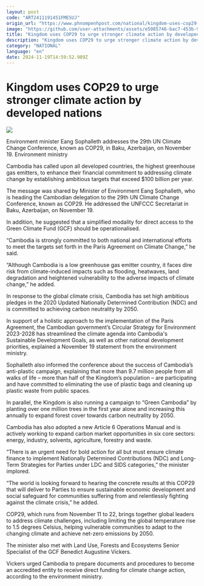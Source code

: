 ```yaml
---
layout: post
code: "ART2411191451FMESUJ"
origin_url: "https://www.phnompenhpost.com/national/kingdom-uses-cop29-to-urge-stronger-climate-action-by-developed-nations"
image: "https://github.com/user-attachments/assets/e5085746-bac7-453b-9f8d-24a7ab2a9851"
title: "Kingdom uses COP29 to urge stronger climate action by developed nations"
description: "​​Kingdom uses COP29 to urge stronger climate action by developed nations​"
category: "NATIONAL"
language: "en"
date: 2024-11-19T14:59:52.989Z
---
```


# Kingdom uses COP29 to urge stronger climate action by developed nations

![](https://github.com/user-attachments/assets/e1e0a6d6-b14b-4994-ad97-d2e8c9a611fa)

Environment minister Eang Sophalleth addresses the 29th UN Climate Change Conference, known as COP29, in Baku, Azerbaijan, on November 19. Environment ministry

Cambodia has called upon all developed countries, the highest greenhouse gas emitters, to enhance their financial commitment to addressing climate change by establishing ambitious targets that exceed $100 billion per year. 

The message was shared by Minister of Environment Eang Sophalleth, who is heading the Cambodian delegation to the 29th UN Climate Change Conference, known as COP29. He addressed the UNFCCC Secretariat in Baku, Azerbaijan, on November 19.

In addition, he suggested that a simplified modality for direct access to the Green Climate Fund (GCF) should be operationalised.

“Cambodia is strongly committed to both national and international efforts to meet the targets set forth in the Paris Agreement on Climate Change,” he said. 

“Although Cambodia is a low greenhouse gas emitter country, it faces dire risk from climate-induced impacts such as flooding, heatwaves, land degradation and heightened vulnerability to the adverse impacts of climate change,” he added.

In response to the global climate crisis, Cambodia has set high ambitious pledges in the 2020 Updated Nationally Determined Contribution (NDC) and is committed to achieving carbon neutrality by 2050. 

In support of a holistic approach to the implementation of the Paris Agreement, the Cambodian government’s Circular Strategy for Environment 2023-2028 has streamlined the climate agenda into Cambodia's Sustainable Development Goals, as well as other national development priorities, explained a November 19 statement from the environment ministry.

Sophalleth also informed the conference about the success of Cambodia’s anti-plastic campaign, explaining that more than 9.7 million people from all walks of life – more than half of the Kingdom’s population – are participating and have committed to eliminating the use of plastic bags and cleaning up plastic waste from public spaces.

In parallel, the Kingdom is also running a campaign to “Green Cambodia” by planting over one million trees in the first year alone and increasing this annually to expand forest cover towards carbon neutrality by 2050.

Cambodia has also adopted a new Article 6 Operations Manual and is actively working to expand carbon market opportunities in six core sectors: energy, industry, solvents, agriculture, forestry and waste.

“There is an urgent need for bold action for all but must ensure climate finance to implement Nationally Determined Contributions (NDC) and Long-Term Strategies for Parties under LDC and SIDS categories,” the minister implored.

“The world is looking forward to hearing the concrete results at this COP29 that will deliver to Parties to ensure sustainable economic development and social safeguard for communities suffering from and relentlessly fighting against the climate crisis,” he added.

COP29, which runs from November 11 to 22, brings together global leaders to address climate challenges, including limiting the global temperature rise to 1.5 degrees Celsius, helping vulnerable communities to adapt to the changing climate and achieve net-zero emissions by 2050.

The minister also met with Land Use, Forests and Ecosystems Senior Specialist of the GCF Benedict Augustine Vickers. 

Vickers urged Cambodia to prepare documents and procedures to become an accredited entity to receive direct funding for climate change action, according to the environment ministry.